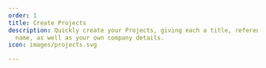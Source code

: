 ```yaml
---
order: 1
title: Create Projects
description: Quickly create your Projects, giving each a title, reference and client
  name, as well as your own company details.
icon: images/projects.svg

---
```

